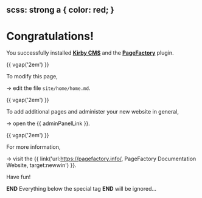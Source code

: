 scss:
	strong a { color: red; }
----


# Congratulations!

You successfully installed **[Kirby CMS](https://getkirby.com/)** and the **[PageFactory](https://pagefactory.info/)** plugin.

{{ vgap('2em') }}


To modify this page,

-> edit the file ``site/home/home.md``.

{{ vgap('2em') }}

To add additional pages and administer your new website in general, 

&rarr; open the {{ adminPanelLink }}.

{{ vgap('2em') }}

For more information,

-> visit the {{ link('url:https://pagefactory.info/, PageFactory Documentation Website, target:newwin') }}.

Have fun!


__END__
Everything below the special tag __END__ will be ignored...

